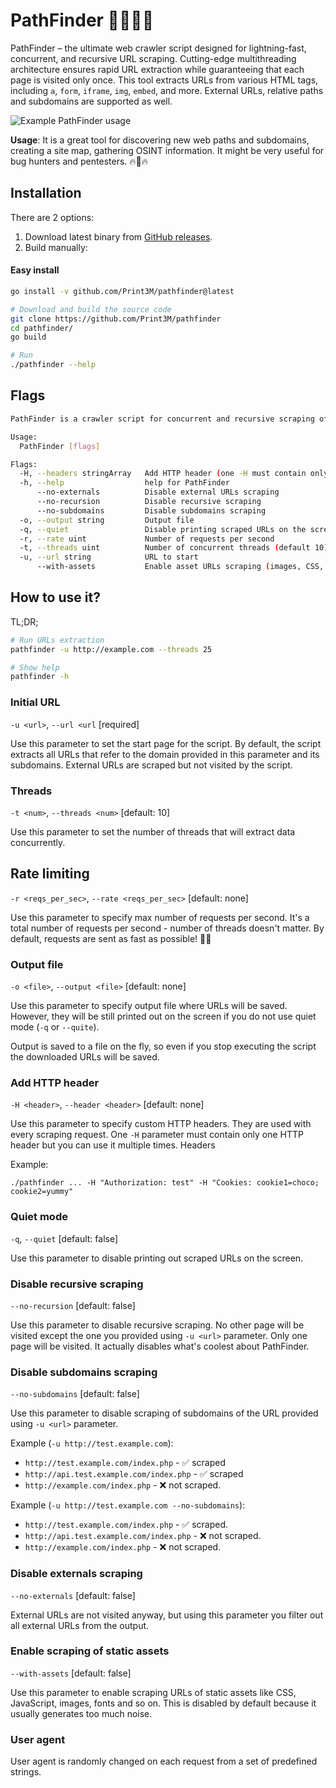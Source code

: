 # PathFinder 🕵🏻‍♂️🌐

PathFinder – the ultimate web crawler script designed for lightning-fast, concurrent, and recursive URL scraping. Cutting-edge multithreading architecture ensures rapid URL extraction while guaranteeing that each page is visited only once. This tool extracts URLs from various HTML tags, including `a`, `form`, `iframe`, `img`, `embed`, and more. External URLs, relative paths and subdomains are supported as well.

![Example PathFinder usage](_img/img-01.jpg)

**Usage**: It is a great tool for discovering new web paths and subdomains, creating a site map, gathering OSINT information. It might be very useful for bug hunters and pentesters. 🔥👾🔥

## Installation

There are 2 options:

1. Download latest binary from [GitHub releases](https://github.com/Print3M/pathfinder/releases).
2. Build manually:

#### Easy install
```bash
go install -v github.com/Print3M/pathfinder@latest
```

```bash
# Download and build the source code
git clone https://github.com/Print3M/pathfinder
cd pathfinder/
go build

# Run
./pathfinder --help
```

## Flags
```bash
PathFinder is a crawler script for concurrent and recursive scraping of URLs from any website.

Usage:
  PathFinder [flags]

Flags:
  -H, --headers stringArray   Add HTTP header (one -H must contain only one header)
  -h, --help                  help for PathFinder
      --no-externals          Disable external URLs scraping
      --no-recursion          Disable recursive scraping
      --no-subdomains         Disable subdomains scraping
  -o, --output string         Output file
  -q, --quiet                 Disable printing scraped URLs on the screen
  -r, --rate uint             Number of requests per second
  -t, --threads uint          Number of concurrent threads (default 10)
  -u, --url string            URL to start
      --with-assets           Enable asset URLs scraping (images, CSS, JS etc.)
```

## How to use it?

TL;DR;

```bash
# Run URLs extraction
pathfinder -u http://example.com --threads 25

# Show help
pathfinder -h
```

### Initial URL

`-u <url>`, `--url <url` [required]

Use this parameter to set the start page for the script. By default, the script extracts all URLs that refer to the domain provided in this parameter and its subdomains. External URLs are scraped but not visited by the script.

### Threads

`-t <num>`, `--threads <num>` [default: 10]

Use this parameter to set the number of threads that will extract data concurrently.

## Rate limiting

`-r <reqs_per_sec>`, `--rate <reqs_per_sec>` [default: none]

Use this parameter to specify max number of requests per second. It's a total number of requests per second - number of threads doesn't matter. By default, requests are sent as fast as possible! 🚄💨

### Output file

`-o <file>`, `--output <file>` [default: none]

Use this parameter to specify output file where URLs will be saved. However, they will be still printed out on the screen if you do not use quiet mode (`-q` or `--quite`).

Output is saved to a file on the fly, so even if you stop executing the script the downloaded URLs will be saved.  

### Add HTTP header

`-H <header>`, `--header <header>` [default: none]

Use this parameter to specify custom HTTP headers. They are used with every scraping request. One `-H` parameter must contain only one HTTP header but you can use it multiple times. Headers

Example:

`./pathfinder ... -H "Authorization: test" -H "Cookies: cookie1=choco; cookie2=yummy"`

### Quiet mode

`-q`, `--quiet` [default: false]

Use this parameter to disable printing out scraped URLs on the screen.

### Disable recursive scraping

`--no-recursion` [default: false]

Use this parameter to disable recursive scraping. No other page will be visited except the one you provided using `-u <url>` parameter. Only one page will be visited. It actually disables what's coolest about PathFinder.

### Disable subdomains scraping

`--no-subdomains` [default: false]

Use this parameter to disable scraping of subdomains of the URL provided using `-u <url>` parameter.

Example (`-u http://test.example.com`):

- `http://test.example.com/index.php` - ✅ scraped
- `http://api.test.example.com/index.php` - ✅ scraped
- `http://example.com/index.php` - ❌ not scraped.

Example (`-u http://test.example.com --no-subdomains`):

- `http://test.example.com/index.php` - ✅ scraped.
- `http://api.test.example.com/index.php` - ❌ not scraped.
- `http://example.com/index.php` - ❌ not scraped.

### Disable externals scraping

`--no-externals` [default: false]

External URLs are not visited anyway, but using this parameter you filter out all external URLs from the output.

### Enable scraping of static assets

`--with-assets` [default: false]

Use this parameter to enable scraping URLs of static assets like CSS, JavaScript, images, fonts and so on. This is disabled by default because it usually generates too much noise.

### User agent

User agent is randomly changed on each request from a set of predefined strings.
